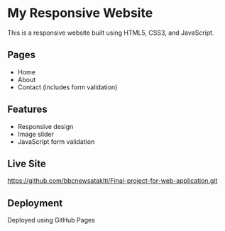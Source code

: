# My Responsive Website

This is a responsive website built using HTML5, CSS3, and JavaScript.

## Pages

- Home
- About
- Contact (includes form validation)

## Features

- Responsive design
- Image slider
- JavaScript form validation

## Live Site

https://github.com/bbcnewsataklti/Final-project-for-web-application.git

## Deployment

Deployed using GitHub Pages
